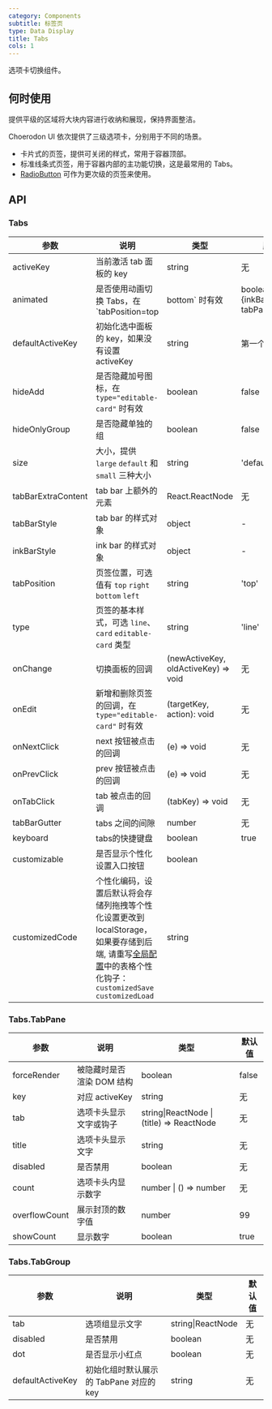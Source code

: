 ```yaml
---
category: Components
subtitle: 标签页
type: Data Display
title: Tabs
cols: 1
---
```


选项卡切换组件。

## 何时使用

提供平级的区域将大块内容进行收纳和展现，保持界面整洁。

Choerodon UI 依次提供了三级选项卡，分别用于不同的场景。

- 卡片式的页签，提供可关闭的样式，常用于容器顶部。
- 标准线条式页签，用于容器内部的主功能切换，这是最常用的 Tabs。
- [RadioButton](/components/radio/#components-radio-demo-radiobutton) 可作为更次级的页签来使用。

## API

### Tabs

| 参数 | 说明 | 类型 | 默认值 |
| --- | --- | --- | --- |
| activeKey | 当前激活 tab 面板的 key | string | 无 |
| animated | 是否使用动画切换 Tabs，在 `tabPosition=top|bottom` 时有效 | boolean \| {inkBar:boolean, tabPane:boolean} | true, 当 type="card" 时为 false |
| defaultActiveKey | 初始化选中面板的 key，如果没有设置 activeKey | string | 第一个面板 |
| hideAdd | 是否隐藏加号图标，在 `type="editable-card"` 时有效 | boolean | false |
| hideOnlyGroup | 是否隐藏单独的组 | boolean | false |
| size | 大小，提供 `large` `default` 和 `small` 三种大小 | string | 'default' |
| tabBarExtraContent | tab bar 上额外的元素 | React.ReactNode | 无 |
| tabBarStyle | tab bar 的样式对象 | object | - |
| inkBarStyle | ink bar 的样式对象 | object | - |
| tabPosition | 页签位置，可选值有 `top` `right` `bottom` `left` | string | 'top' |
| type | 页签的基本样式，可选 `line`、`card` `editable-card` 类型 | string | 'line' |
| onChange | 切换面板的回调 | (newActiveKey, oldActiveKey) => void | 无 |
| onEdit | 新增和删除页签的回调，在 `type="editable-card"` 时有效 | (targetKey, action): void | 无 |
| onNextClick | next 按钮被点击的回调 | (e) => void | 无 |
| onPrevClick | prev 按钮被点击的回调 | (e) => void | 无 |
| onTabClick | tab 被点击的回调 | (tabKey) => void | 无 |
| tabBarGutter | tabs 之间的间隙 | number | 无 |
| keyboard| tabs的快捷键盘| boolean | true |
| customizable | 是否显示个性化设置入口按钮  | boolean | |
| customizedCode | 个性化编码，设置后默认将会存储列拖拽等个性化设置更改到 localStorage，如果要存储到后端, 请重写[全局配置](/components/configure)中的表格个性化钩子： `customizedSave` `customizedLoad` | string | |

### Tabs.TabPane

| 参数        | 说明                      | 类型              | 默认值 |
| ----------- | ------------------------- | ----------------- | ------ |
| forceRender | 被隐藏时是否渲染 DOM 结构 | boolean           | false  |
| key         | 对应 activeKey            | string            | 无     |
| tab         | 选项卡头显示文字或钩子          | string\|ReactNode \| (title) => ReactNode | 无     |
| title         | 选项卡头显示文字          | string | 无     |
| disabled         | 是否禁用          | boolean | 无     |
| count         | 选项卡头内显示数字          | number \| () => number | 无     |
| overflowCount         | 展示封顶的数字值         | number | 99     |
| showCount         | 显示数字        | boolean | true     |

### Tabs.TabGroup

| 参数        | 说明                      | 类型              | 默认值 |
| ----------- | ------------------------- | ----------------- | ------ |
| tab         | 选项组显示文字          | string\|ReactNode | 无     |
| disabled         | 是否禁用          | boolean | 无     |
| dot         | 是否显示小红点          | boolean | 无     |
| defaultActiveKey         | 初始化组时默认展示的 TabPane 对应的 key          | string | 无     |
